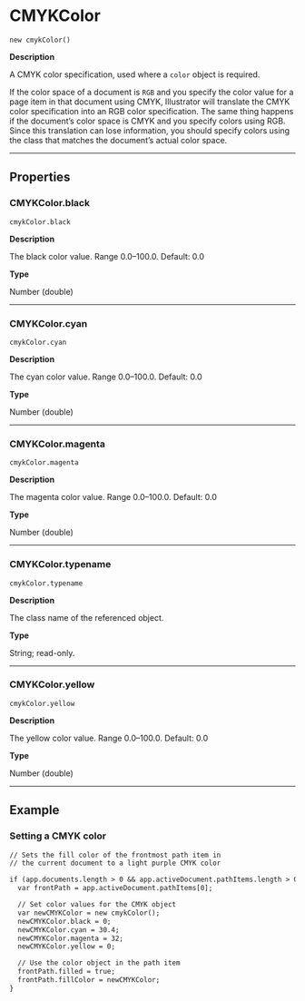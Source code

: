 <a id="jsobjref-cmykcolor"></a>

# CMYKColor

`new cmykColor()`

**Description**

A CMYK color specification, used where a `color` object is required.

If the color space of a document is `RGB` and you specify the color value for a page item in that document using CMYK, Illustrator will translate the CMYK color specification into an RGB color specification. The same thing happens if the document’s color space is CMYK and you specify colors using RGB. Since this translation can lose information, you should specify colors using the class that matches the document’s actual color space.

---

## Properties

<a id="jsobjref-cmykcolor-black"></a>

### CMYKColor.black

`cmykColor.black`

**Description**

The black color value. Range 0.0–100.0. Default: 0.0

**Type**

Number (double)

---

<a id="jsobjref-cmykcolor-cyan"></a>

### CMYKColor.cyan

`cmykColor.cyan`

**Description**

The cyan color value. Range 0.0–100.0. Default: 0.0

**Type**

Number (double)

---

<a id="jsobjref-cmykcolor-magenta"></a>

### CMYKColor.magenta

`cmykColor.magenta`

**Description**

The magenta color value. Range 0.0–100.0. Default: 0.0

**Type**

Number (double)

---

<a id="jsobjref-cmykcolor-typename"></a>

### CMYKColor.typename

`cmykColor.typename`

**Description**

The class name of the referenced object.

**Type**

String; read-only.

---

<a id="jsobjref-cmykcolor-yellow"></a>

### CMYKColor.yellow

`cmykColor.yellow`

**Description**

The yellow color value. Range 0.0–100.0. Default: 0.0

**Type**

Number (double)

---

## Example

### Setting a CMYK color

```default
// Sets the fill color of the frontmost path item in
// the current document to a light purple CMYK color

if (app.documents.length > 0 && app.activeDocument.pathItems.length > 0) {
  var frontPath = app.activeDocument.pathItems[0];

  // Set color values for the CMYK object
  var newCMYKColor = new cmykColor();
  newCMYKColor.black = 0;
  newCMYKColor.cyan = 30.4;
  newCMYKColor.magenta = 32;
  newCMYKColor.yellow = 0;

  // Use the color object in the path item
  frontPath.filled = true;
  frontPath.fillColor = newCMYKColor;
}
```
